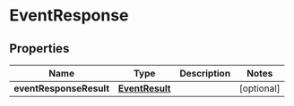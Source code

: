 # EventResponse

## Properties
Name | Type | Description | Notes
------------ | ------------- | ------------- | -------------
**eventResponseResult** | [**EventResult**](EventResult.md) |  |  [optional]
